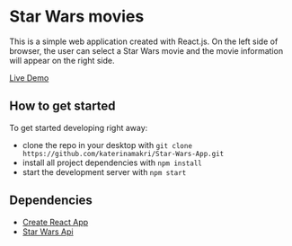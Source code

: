 # Star Wars movies

This is a simple web application created with React.js. On the left side of browser, the user can select a Star Wars movie and the movie information will appear on the right side.

[Live Demo](https://katerinamakri.github.io/Star-Wars-App/)

## How to get started
To get started developing right away:

* clone the repo in your desktop with `git clone https://github.com/katerinamakri/Star-Wars-App.git`
* install all project dependencies with `npm install`
* start the development server with `npm start`

## Dependencies
* [Create React App](https://github.com/facebook/create-react-app)
* [Star Wars Api](https://star-wars-api.herokuapp.com/films)